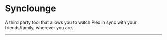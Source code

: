 # Synclounge

A third party tool that allows you to watch Plex in sync with your friends/family, wherever you are.

---